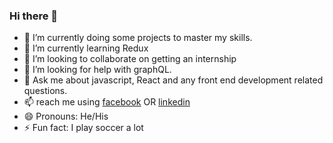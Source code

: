 ### Hi there 👋

- 🔭 I’m currently doing some projects to master my skills.
- 🌱 I’m currently learning Redux
- 👯 I’m looking to collaborate on getting an internship
- 🤔 I’m looking for help with graphQL.
- 💬 Ask me about javascript, React and any front end development related questions.
- 📫 reach me using [facebook](https://www.facebook.com/tanbir.ahmed)
OR [linkedin](https://www.linkedin.com/in/tanvir-ibn-touhid/%29)
- 😄 Pronouns: He/His
- ⚡ Fun fact: I play soccer a lot
